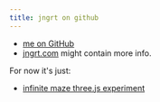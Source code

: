 ```yaml
---
title: jngrt on github
---
```

* [me on GitHub](https://github.com/jngrt/)
* [jngrt.com](http://jngrt.com) might contain more info.


For now it's just:  
* [infinite maze three.js experiment](http://jngrt.github.com/infinite_maze_three.js)